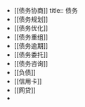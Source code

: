 - [[债务协商]]
  title:: 债务
- [[债务规划]]
- [[债务优化]]
- [[债务重组]]
- [[债务逾期]]
- [[债务委托]]
- [[债务咨询]]
- [[负债]]
- [[信用卡]]
- [[网贷]]
-